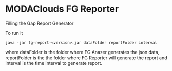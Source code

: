 # MODAClouds FG Reporter
Filling the Gap Report Generator

To run it
```
java -jar fg-report-<version>.jar dataFolder reportFolder interval
```
where dataFolder is the folder where FG Anazer generates the json data, reportFolder is the the folder where FG Reporter will generate the report and interval is the time interval to generate report.
